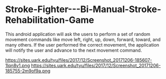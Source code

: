 # Stroke-Fighter---Bi-Manual-Stroke-Rehabilitation-Game

This android application will ask the users to perform a set of random movement commands like move left, right, up, down, forward, toward, and many others. If the user performed the correct movement, the application will notify the user and advance to the next movement command.

https://sites.uark.edu/tyu/files/2017/12/Screenshot_20171206-185607-1lqn8v1.png
https://sites.uark.edu/tyu/files/2017/12/Screenshot_20171206-185755-2m9of9a.png
